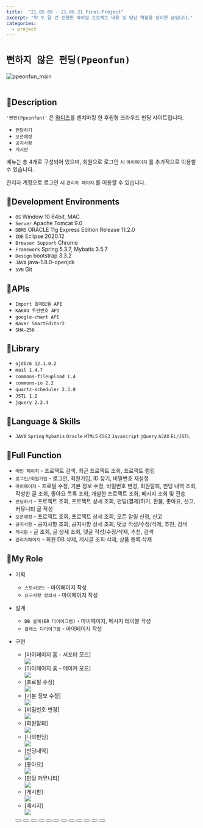 ```yaml
---
title:  "21.05.08 - 21.06.21 Final-Project"
excerpt: "약 두 달 간 진행한 파이널 프로젝트 내용 및 담당 역할을 정리한 글입니다."
categories:
  - project
---
```




# `뻔하지 않은 펀딩(Ppeonfun)`
![ppeonfun_main](https://user-images.githubusercontent.com/73643995/124245559-0d810c00-db5b-11eb-817d-67a5c88309ae.png) <br /><br />

## 🐾Description
`'뻔펀(Ppeonfun)'` 은 [와디즈](https://www.wadiz.kr/web/main)를 벤치마킹 한 후원형 크라우드 펀딩 사이트입니다. <br />


+ `펀딩하기`
+ `오픈예정`
+ `공지사항`
+ `게시판`

메뉴는 총 4개로 구성되어 있으며, 회원으로 로그인 시 `마이페이지` 를 추가적으로 이용할 수 있습니다.<br/>

관리자 계정으로 로그인 시 `관리자 페이지` 를 이용할 수 있습니다.<br />

## 🐾Development Environments
+ `OS` Window 10 64bit, MAC
+ `Server` Apache Tomcat 9.0
+ `DBMS` ORACLE 11g Express Edition Release 11.2.0
+ `IDE` Eclipse 2020.12
+ `Browser Support` Chrome
+ `Framework` Spring 5.3.7, Mybatis 3.5.7
+ `Design` bootstrap 3.3.2
+ `JAVA` java-1.8.0-openjdk
+ `SVN` Git 　

## 🐾APIs
+ `Import 결제모듈 API`
+ `KAKAO 우편번호 API`
+ `google-chart API`
+ `Naver SmartEditor2`
+ `SHA-256`

## 🐾Library
+ `ojdbc6 12.1.0.2`
+ `mail 1.4.7`
+ `commons-fileupload 1.4`
+ `commons-io 2.2`
+ `quartz-scheduler 2.3.0`
+ `JSTL 1.2`
+ `jquery 2.2.4`


## 🐾Language & Skills
+ `JAVA` `Spring` `Mybatis` `Oracle` `HTML5` `CSS3` `Javascript` `jQuery` `AJAX` `EL/JSTL`

## 🐾Full Function
+ `메인 페이지` - 프로젝트 검색, 최근 프로젝트 조회, 프로젝트 랭킹
+ `로그인/회원가입` - 로그인, 회원가입, ID 찾기, 비밀번호 재설정
+ `마이페이지` - 프로필 수정, 기본 정보 수정, 비밀번호 변경, 회원탈퇴, 펀딩 내역 조회, 작성한 글 조회, 좋아요 목록 조회, 개설한 프로젝트 조회, 메시지 조회 및 전송
+ `펀딩하기` - 프로젝트 조회, 프로젝트 상세 조회, 펀딩(결제)하기, 환불, 좋아요, 신고, 커뮤니티 글 작성
+ `오픈예정` - 프로젝트 조회, 프로젝트 상세 조회, 오픈 알림 신청, 신고
+ `공지사항` - 공지사항 조회, 공지사항 상세 조회, 댓글 작성/수정/삭제, 추천, 검색
+ `게시판` - 글 조회, 글 상세 조회, 댓글 작성/수정/삭제, 추천, 검색
+ `관리자페이지` - 회원 DB 삭제, 게시글 조회·삭제, 상품 등록·삭제

## 🐾My Role
+ 기획
  + `스토리보드` - 마이페이지 작성
  + `요구사항 정의서` - 마이페이지 작성

+ 설계
  + `DB 설계(ER 다이어그램)` - 마이페이지, 메시지 테이블 작성
  + `클래스 다이어그램` - 마이페이지  작성  

+ 구현
  <div class="slider-box">
    <ul class="slider">
      <li>
        <div class="slide-name">[마이페이지 홈 - 서포터 모드]</div>
        <img src="https://user-images.githubusercontent.com/73643995/124547445-19284780-de67-11eb-9b6e-44d6ad60069d.png">
      </li>
      <li>
        <div class="slide-name">[마이페이지 홈 - 메이커 모드]</div>
        <img src="https://user-images.githubusercontent.com/73643995/124547833-baaf9900-de67-11eb-99f4-81d9fe53dcaf.png">
      </li>
      <li>
        <div class="slide-name">[프로필 수정]</div>
        <img src="https://user-images.githubusercontent.com/73643995/124548444-b2a42900-de68-11eb-8f8c-e2b6eed12249.png">
      </li>
      <li>
        <div class="slide-name">[기본 정보 수정]</div>
        <img src="https://user-images.githubusercontent.com/73643995/124549758-96a18700-de6a-11eb-81d8-655ee064932e.png">
      </li>
      <li>
        <div class="slide-name">[비밀번호 변경]</div>
        <img src="https://user-images.githubusercontent.com/73643995/124551080-97d3b380-de6c-11eb-86ba-db3a10f3b7e3.png">
      </li>
      <li>
        <div class="slide-name">[회원탈퇴]</div>
        <img src="https://user-images.githubusercontent.com/73643995/124550481-ae2d3f80-de6b-11eb-9121-0d8cbdcfb22c.png">
      </li>
      <li>
        <div class="slide-name">[나의펀딩]</div>
        <img src="https://user-images.githubusercontent.com/73643995/124558031-25b39c80-de75-11eb-95e2-7d0f2af92656.png">
      </li>
      <li>
        <div class="slide-name">[펀딩내역]</div>
        <img src="https://user-images.githubusercontent.com/73643995/124561556-ff8ffb80-de78-11eb-8de3-b6b0504ee0a3.png">
      </li>
      <li>
        <div class="slide-name">[좋아요]</div>
        <img src="https://user-images.githubusercontent.com/73643995/124562049-89d85f80-de79-11eb-83db-8667477b2d37.png">
      </li>
      <li>
        <div class="slide-name">[펀딩 커뮤니티]</div>
        <img src="https://user-images.githubusercontent.com/73643995/124562487-0a975b80-de7a-11eb-9d7f-bc98a42f03c3.png">
      </li>
      <li>
        <div class="slide-name">[게시판]</div>
        <img src="https://user-images.githubusercontent.com/73643995/124562789-64982100-de7a-11eb-9ab2-985a887e3088.png">
      </li>
      <li>
        <div class="slide-name">[메시지]</div>
        <img src="https://user-images.githubusercontent.com/73643995/124552310-55ab7180-de6e-11eb-8377-4db089b80bdf.png">
      </li>
    </ul>
  </div>
  <div class="slide-page">
    <button type="button" id="btn-first" class="slide-page-btn" onclick="changeSlide(0)"></button>
    <button type="button" class="slide-page-btn" onclick="changeSlide(1)"></button>
    <button type="button" class="slide-page-btn" onclick="changeSlide(2)"></button>
    <button type="button" class="slide-page-btn" onclick="changeSlide(3)"></button>
    <button type="button" class="slide-page-btn" onclick="changeSlide(4)"></button>
    <button type="button" class="slide-page-btn" onclick="changeSlide(5)"></button>
    <button type="button" class="slide-page-btn" onclick="changeSlide(6)"></button>
    <button type="button" class="slide-page-btn" onclick="changeSlide(7)"></button>
    <button type="button" class="slide-page-btn" onclick="changeSlide(8)"></button>
    <button type="button" class="slide-page-btn" onclick="changeSlide(9)"></button>
    <button type="button" class="slide-page-btn" onclick="changeSlide(10)"></button>
    <button type="button" class="slide-page-btn" onclick="changeSlide(11)"></button>
  </div>
